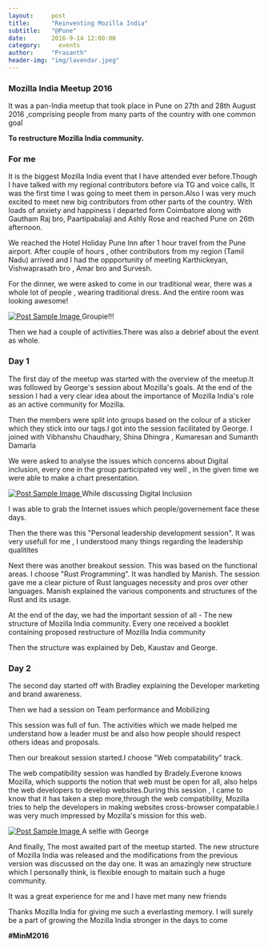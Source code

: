 ```yaml
---
layout:     post
title:      "Reinventing Mozilla India"
subtitle:   "@Pune"
date:       2016-9-14 12:00:00
category:	  events
author:     "Prasanth"
header-img: "img/lavendar.jpeg"
---
```


<h3>Mozilla India Meetup 2016</h3>
<p>It was a pan-India meetup that took place in Pune on 27th and 28th August 2016 ,comprising people from many parts of the country with one common goal</p>
<b>To restructure Mozilla India community.</b>
<h3>For me</h3>
<p>It is the biggest Mozilla India event that I have attended ever before.Though I have talked with my regional contributors before via TG and voice calls, It was the first time I was going to meet them in person.Also I was very much excited to meet new big contributors from other parts of the country. With loads of anxiety and happiness I departed form Coimbatore along with Gautham Raj bro, Paartipabalaji and Ashly Rose and reached Pune on 26th afternoon.</p>
<p>We reached the Hotel Holiday Pune Inn after 1 hour travel from the Pune airport. After couple of hours , other contributors from my region (Tamil Nadu) arrived and I had the oppportunity of meeting Karthickeyan, Vishwaprasath bro , Amar bro and Survesh.</p>
<p>For the dinner, we were asked to come in our traditional wear, there was a whole lot of people , wearing traditional dress. And the entire room was looking awesome!</p>
<a href="#">
    <img src="{{ site.baseurl }}/img/minm2016-1.jpg	" alt="Post Sample Image">
</a>
<span class="caption text-muted">Groupie!!!</span>
<p>Then we had a couple of activities.There was also a debrief about the event as whole.</p>
<h3>Day 1</h3>
<p>The first day of the meetup was started with the overview of the meetup.It was followed by George's session about Mozilla's goals. At the end of the session I had a very clear idea about the importance of Mozilla India's role as an active community for Mozilla. </p>
<p>Then the members were split into groups based on the colour of a sticker which they stick into our tags.I got into the session facilitated by George. I joined with Vibhanshu Chaudhary, Shina Dhingra , Kumaresan and Sumanth Damarla</p>
<p>We were asked to analyse the issues which concerns about Digital inclusion, every one in the group participated vey well , in the given time we were able to make a chart presentation.</p>
<a href="#">
    <img src="{{ site.baseurl }}/img/minm2016-2.jpg	" alt="Post Sample Image">
</a>
<span class="caption text-muted">While discussing Digital Inclusion</span>
<p>I was able to grab the Internet issues which people/governement face these days.</p>
<p>Then the there was this "Personal leadership development session". It was very usefull for me , I understood many things regarding the leadership qualitites</p>
<p>Next there was another breakout session. This was based on the functional areas. I choose "Rust Programming". It was handled by Manish. The session gave me a clear picture of Rust languages necessity and pros over other languages. Manish explained the various components and structures of the Rust and its usage.</p>
<p>At the end of the day, we had the important session of all - <span style = "text-decoration : bold">The new structure of Mozilla India community.</span> Every one received a booklet containing proposed restructure of Mozilla India community</p>
<p>Then the structure was explained by Deb, Kaustav and George.</p>
<h3>Day 2</h3>
<p>The second day started off with Bradley explaining the Developer marketing and brand awareness.</p>
<p>Then we had a session on Team performance and Mobilizing </p>
<p>This session was full of fun. The activities which we made helped me understand how a leader must be and also how people should respect others ideas and proposals.</p>
<p>Then our breakout session started.I choose "Web compatability" track.</p>
<p>The web compatibility session was handled by Bradely.Everone knows Mozilla, which supports the notion that web must be open for all, also helps the web developers to develop websites.During this session , I came to know that it has taken a step more,through the web compatibility, Mozilla tries to help the developers in making websites cross-browser compatable.I was very much impressed by Mozilla's mission for this web.</p>
<a href="#">
    <img src="{{ site.baseurl }}/img/minm2016-3.jpg" alt="Post Sample Image">
</a>
<span class="caption text-muted">A selfie with George</span>
<p>And finally, The most awaited part of the meetup started. The new structure of Mozilla India was released and the modifications from the previous version was discussed on the day one. It was an amazingly new structure which I personally think, is flexible enough to maitain such a huge community.</p>
<p>It was a great experience for me and I have met many new friends</p>
<p>Thanks Mozilla India for giving me such a everlasting memory. I will surely be a part of growing the Mozilla India stronger in the days to come</p>
<p><b>#MinM2016</b></p>
